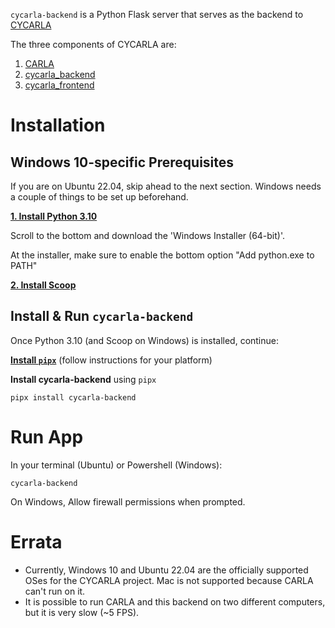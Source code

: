 `cycarla-backend` is a Python Flask server that serves as the backend to [CYCARLA](https://github.com/tensorturtle/cycarla)

The three components of CYCARLA are:
1. [CARLA](https://github.com/carla-simulator/carla)
2. [cycarla_backend](https://github.com/tensorturtle/cycarla/tree/main/cycarla-backend)
3. [cycarla_frontend](https://github.com/tensorturtle/cycarla/tree/main/cycarla-frontend)

# Installation

## Windows 10-specific Prerequisites

If you are on Ubuntu 22.04, skip ahead to the next section. Windows needs a couple of things to be set up beforehand.

[**1. Install Python 3.10**](https://www.python.org/downloads/release/python-31011)

Scroll to the bottom and download the 'Windows Installer (64-bit)'.

At the installer, make sure to enable the bottom option "Add python.exe to PATH"

[**2. Install Scoop**](https://scoop.sh/)

## Install & Run `cycarla-backend`

Once Python 3.10 (and Scoop on Windows) is installed, continue:

[**Install `pipx`**](https://github.com/pypa/pipx#install-pipx) (follow instructions for your platform)

**Install cycarla-backend** using `pipx`
```
pipx install cycarla-backend
```

# Run App

In your terminal (Ubuntu) or Powershell (Windows):
```
cycarla-backend
```

On Windows, Allow firewall permissions when prompted.


# Errata

+ Currently, Windows 10 and Ubuntu 22.04 are the officially supported OSes for the CYCARLA project. Mac is not supported because CARLA can't run on it.
+ It is possible to run CARLA and this backend on two different computers, but it is very slow (~5 FPS).
